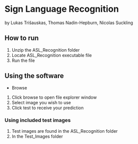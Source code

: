 # Sign Language Recognition
by Lukas Trišauskas, Thomas Nadin-Hepburn, Nicolas Suckling

## How to run

1. Unzip the ASL_Recognition folder
2. Locate ASL_Recognition executable file
3. Run the file

## Using the software

- Browse
1. Click browse to open file explorer window
2. Select image you wish to use
3. Click test to receive your prediction

### Using included test images 

1. Test images are found in the ASL_Recognition folder
2. In the Test_Images folder